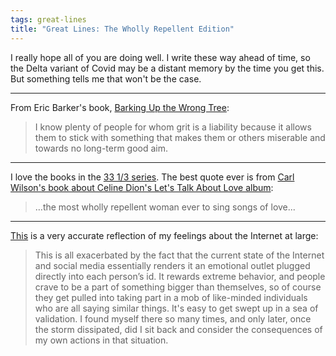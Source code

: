 ```yaml
---
tags: great-lines
title: "Great Lines: The Wholly Repellent Edition"
---
```


I really hope all of you are doing well. I write these way ahead of time, so the Delta variant of Covid may be a distant memory by the time you get this. But something tells me that won't be the case.
___

From Eric Barker's book, [Barking Up the Wrong Tree](https://bookshop.org/books/barking-up-the-wrong-tree-the-surprising-science-behind-why-everything-you-know-about-success-is-mostly-wrong/9780062416049):

> I know plenty of people for whom grit is a liability because it allows them to stick with something that makes them or others miserable and towards no long-term good aim.</p>
___

I love the books in the [33 1/3 series](https://www.bloomsbury.com/us/series/33-13/). The best quote ever is from [Carl Wilson's book about Celine Dion's Let's Talk About Love album](https://www.bloomsbury.com/us/lets-talk-about-love-9781623563288/):

> …the most wholly repellent woman ever to sing songs of love...

___
[This](https://www.nooctothorpe.com/blog/2021/6/4/hey-so-i-think-i-fucking-hate-the-internet) is a very accurate reflection of my feelings about the Internet at large: 

> This is all exacerbated by the fact that the current state of the Internet and social media essentially renders it an emotional outlet plugged directly into each person’s id. It rewards extreme behavior, and people crave to be a part of something bigger than themselves, so of course they get pulled into taking part in a mob of like-minded individuals who are all saying similar things. It's easy to get swept up in a sea of validation. I found myself there so many times, and only later, once the storm dissipated, did I sit back and consider the consequences of my own actions in that situation.
